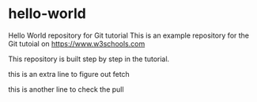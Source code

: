# hello-world
Hello World repository for Git tutorial
This is an example repository for the Git tutoial on https://www.w3schools.com

This repository is built step by step in the tutorial.

this is an extra line to figure out fetch

this is another line to check the pull
